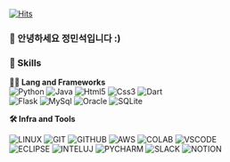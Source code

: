 <!-- Header -->

[![Hits](https://hits.seeyoufarm.com/api/count/incr/badge.svg?url=https%3A%2F%2Fgithub.com%2F______&count_bg=%2379C83D&title_bg=%23555555&icon=&icon_color=%23E7E7E7&title=hits&edge_flat=false)](https://hits.seeyoufarm.com)

### 🙇 안녕하세요 정민석입니다  :)<br>

<!-- Body -->

### 🦾 Skills
**🧑‍💻 Lang and Frameworks**<br>
![Python](https://img.shields.io/badge/python-3776AB.svg?&style=for-the-badge&logo=python&logoColor=white)
![Java](https://img.shields.io/badge/java-438421.svg?&style=for-the-badge&logo=openjdk&logoColor=black)
![Html5](https://img.shields.io/badge/html5-E34F26.svg?&style=for-the-badge&logo=html5&logoColor=white)
![Css3](https://img.shields.io/badge/css3-1572B6.svg?&style=for-the-badge&logo=css3&logoColor=white)
![Dart](https://img.shields.io/badge/dart-683991?style=for-the-badge&logo=dart&logoColor=white)<br>
![Flask](https://img.shields.io/badge/flask-000000?style=for-the-badge&logo=flask&logoColor=white)
![MySql](https://img.shields.io/badge/mysql-4479A1.svg?&style=for-the-badge&logo=mysql&logoColor=white)
![Oracle](https://img.shields.io/badge/oracle-2982f3.svg?&style=for-the-badge&logo=oracle&logoColor=white)
![SQLite](https://img.shields.io/badge/sqlite-003B57?style=for-the-badge&logo=sqlite&logoColor=white)


**🛠️ Infra and Tools**

![LINUX](https://img.shields.io/badge/linux-FCC624.svg?&style=for-the-badge&logo=linux&logoColor=white)
![GIT](https://img.shields.io/badge/git-F05032.svg?&style=for-the-badge&logo=git&logoColor=white)
![GITHUB](https://img.shields.io/badge/github-181717.svg?&style=for-the-badge&logo=github&logoColor=white)
![AWS](https://img.shields.io/badge/aws-232F3E.svg?&style=for-the-badge&logo=amazonaws&logoColor=white)
![COLAB](https://img.shields.io/badge/colab-F9AB00.svg?&style=for-the-badge&logo=googlecolab&logoColor=white)
![VSCODE](https://img.shields.io/badge/vscode-007ACC.svg?&style=for-the-badge&logo=visualstudiocode&logoColor=white)<br>
![ECLIPSE](https://img.shields.io/badge/eclipse-2C2255.svg?&style=for-the-badge&logo=eclipseide&logoColor=white)
![INTELUJ](https://img.shields.io/badge/intellij-000000.svg?&style=for-the-badge&logo=intellijidea&logoColor=white)
![PYCHARM](https://img.shields.io/badge/pycharm-000000.svg?&style=for-the-badge&logo=pycharm&logoColor=white)
![SLACK](https://img.shields.io/badge/slack-4A154B.svg?&style=for-the-badge&logo=slack&logoColor=white)
![NOTION](https://img.shields.io/badge/notion-000000.svg?&style=for-the-badge&logo=notion&logoColor=white)

